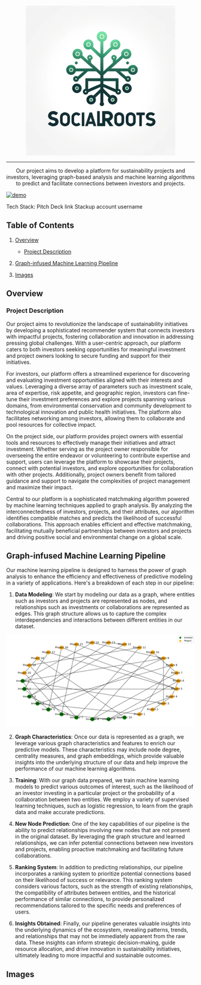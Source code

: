 

<div align="center">

<img src="./logo.jpeg" width=400 alt="SocialRoots Logo" />
<hr>

<p align="center">
    Our project aims to develop a platform for sustainability projects and investors, leveraging graph-based analysis and machine learning algorithms to predict and facilitate connections between investors and projects.
</p>
</div>

[![demo]()]()

Tech Stack:
Pitch Deck link
Stackup account username


## Table of Contents

1. [Overview](#overview)
    - [Project Description](#project-description)

1. [Graph-infused Machine Learning Pipeline](#graph-infused-machine-learning-pipeline)
2. [Images](#images)

## Overview

### Project Description

Our project aims to revolutionize the landscape of sustainability initiatives by developing a sophisticated recommender system that connects investors with impactful projects, fostering collaboration and innovation in addressing pressing global challenges. With a user-centric approach, our platform caters to both investors seeking opportunities for meaningful investment and project owners looking to secure funding and support for their initiatives.

For investors, our platform offers a streamlined experience for discovering and evaluating investment opportunities aligned with their interests and values. Leveraging a diverse array of parameters such as investment scale, area of expertise, risk appetite, and geographic region, investors can fine-tune their investment preferences and explore projects spanning various domains, from environmental conservation and community development to technological innovation and public health initiatives. The platform also facilitates networking among investors, allowing them to collaborate and pool resources for collective impact.

On the project side, our platform provides project owners with essential tools and resources to effectively manage their initiatives and attract investment. Whether serving as the project owner responsible for overseeing the entire endeavor or volunteering to contribute expertise and support, users can leverage the platform to showcase their projects, connect with potential investors, and explore opportunities for collaboration with other projects. Additionally, project owners benefit from tailored guidance and support to navigate the complexities of project management and maximize their impact.

Central to our platform is a sophisticated matchmaking algorithm powered by machine learning techniques applied to graph analysis. By analyzing the interconnectedness of investors, projects, and their attributes, our algorithm identifies compatible matches and predicts the likelihood of successful collaborations. This approach enables efficient and effective matchmaking, facilitating mutually beneficial partnerships between investors and projects and driving positive social and environmental change on a global scale.

## Graph-infused Machine Learning Pipeline
Our machine learning pipeline is designed to harness the power of graph analysis to enhance the efficiency and effectiveness of predictive modeling in a variety of applications. Here's a breakdown of each step in our pipeline:

1. **Data Modeling**: We start by modeling our data as a graph, where entities such as investors and projects are represented as nodes, and relationships such as investments or collaborations are represented as edges. This graph structure allows us to capture the complex interdependencies and interactions between different entities in our dataset.

<img src="./server/app/ml/social_graph.png" alt="Social Graph" />

2. **Graph Characteristics**: Once our data is represented as a graph, we leverage various graph characteristics and features to enrich our predictive models. These characteristics may include node degree, centrality measures, and graph embeddings, which provide valuable insights into the underlying structure of our data and help improve the performance of our machine learning algorithms.

3. **Training**: With our graph data prepared, we train machine learning models to predict various outcomes of interest, such as the likelihood of an investor investing in a particular project or the probability of a collaboration between two entities. We employ a variety of supervised learning techniques, such as logistic regression, to learn from the graph data and make accurate predictions.

4. **New Node Prediction**: One of the key capabilities of our pipeline is the ability to predict relationships involving new nodes that are not present in the original dataset. By leveraging the graph structure and learned relationships, we can infer potential connections between new investors and projects, enabling proactive matchmaking and facilitating future collaborations.

5. **Ranking System**: In addition to predicting relationships, our pipeline incorporates a ranking system to prioritize potential connections based on their likelihood of success or relevance. This ranking system considers various factors, such as the strength of existing relationships, the compatibility of attributes between entities, and the historical performance of similar connections, to provide personalized recommendations tailored to the specific needs and preferences of users.

6. **Insights Obtained**: Finally, our pipeline generates valuable insights into the underlying dynamics of the ecosystem, revealing patterns, trends, and relationships that may not be immediately apparent from the raw data. These insights can inform strategic decision-making, guide resource allocation, and drive innovation in sustainability initiatives, ultimately leading to more impactful and sustainable outcomes.


## Images
